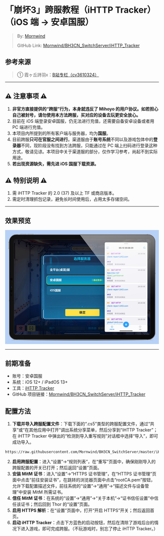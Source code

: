# 「崩坏3」跨服教程（iHTTP Tracker）（iOS 端 → 安卓国服）
 > By: [Mornwind](https://blog.mornwind.cc)
 > 
 > GitHub Link: [Mornwind/BH3CN_SwitchServer/iHTTP_Tracker](https://github.com/Mornwind/BH3CN_SwitchServer/tree/master/iHTTP_Tracker)

## 参考来源
 > ① 霞ヶ丘詩羽x：[B站专栏（cv3610324）](https://www.bilibili.com/read/cv3610324)

---

## ⚠️ 注意事项 ⚠️
1. **非官方直接提供的“跨服”行为，本身就违反了 Mihoyo 的用户协议。如若担心自己被封号，请勿使用本方法跨服，买对应的设备去玩更安全放心。**
2. 目前在 iOS 端登录安卓国服，仍无法进行充值，还需要自备安卓设备或者用 PC 端进行充值。
3. 本项目内所提到的所有客户端与服务器，均为**国服**。
4. 目前跨服**只可在官服之间进行**。渠道服由于**账号系统**不同以及游戏包体中的**登录器**不同，现阶段没有找到方法跨服，只能通过在 PC 端上扫码进行登录这种方式，敬请见谅。本项目中关于渠道服的部分，仅作学习参考，尚起不到实际用途。
5. **若出现资源缺失，需先进 iOS 国服下载资源。**

## ⚠️ 特别说明 ⚠️
1. 需 iHTTP Tracker 的 2.0 (37) 及以上 TF 或商店版本。
2. 需定时清理抓包记录，避免长时间使用后，占用太多存储空间。

---

## 效果预览
![使用 iHTTP Tracker 跨服](/iHTTP_Tracker/iHTTP_Tracker_Preview.jpg)

---

## 前期准备
- 账号：安卓国服
- 系统：iOS 12+ / iPadOS 13+
- 工具：[iHTTP Tracker](https://apps.apple.com/app/id1463315864)
- GitHub 项目链接：[Mornwind/BH3CN_SwitchServer/iHTTP_Tracker](/iHTTP_Tracker)

## 配置方法
1. **下载并导入跨服配置文件**：下载下面的“.cs5”类型的跨服配置文件，通过“共享”或“在其他应用中打开”调出系统分享菜单，然后分享到“iHTTP Tracker”；在 iHTTP Tracker 中弹出的“检测到导入重写规则”对话框中选择“导入”，即可成功导入。

```
https://raw.githubusercontent.com/Mornwind/BH3CN_SwitchServer/master/iHTTP_Tracker/bh3cn_switchserver_v3.9.0.cs5
```

2. **启用跨服配置**：进入“设置”→“规则列表”，在“重写”页面中，确保刚刚导入的跨服配置的开关已打开；然后返回“设置”页面。
3. **安装 MitM 证书**：进入“设置”→“HTTPS 证书管理”，在“HTTPS 证书管理”页面中点击“前往安装证书”，在跳转的浏览器页面中点击“rootCA.pem”按钮，允许下载配置描述文件，前往系统的“设置”→“通用”→“描述文件与设备管理”中安装 MitM 所需证书。
4. **信任 MitM 证书**：在系统的“设置”→“通用”→“关于本机”→“证书信任设置”中信任该证书；然后回到 Thor 的“设置”页面。
5. **启用 HTTPS 解析**：在“设置”页面中，打开“开启 HTTPS”开关；然后返回首页。
6. **启动 iHTTP Tracker**：点击下方蓝色的启动按钮，然后在清除了游戏后台的情况下进入游戏，即可完成跨服。（不玩游戏时，别忘了停止 iHTTP Tracker。）
